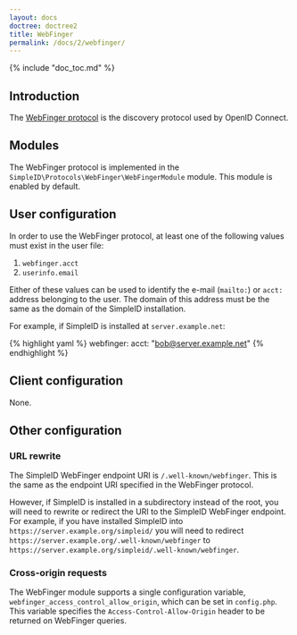 ```yaml
---
layout: docs
doctree: doctree2
title: WebFinger
permalink: /docs/2/webfinger/
---
```


{% include "doc_toc.md" %}

## Introduction

The [WebFinger protocol](http://tools.ietf.org/html/rfc7033) is the discovery protocol used by
OpenID Connect.

## Modules

The WebFinger protocol is implemented in the `SimpleID\Protocols\WebFinger\WebFingerModule` module.
This module is enabled by default.

## User configuration

In order to use the WebFinger protocol, at least one of the following values must exist
in the user file:

1. `webfinger.acct`
2. `userinfo.email` 

Either of these values can be used to identify the e-mail (`mailto:`) or `acct:` address
belonging to the user.  The domain of this address must be the same as the domain of the
SimpleID installation.

For example, if SimpleID is installed at `server.example.net`:

{% highlight yaml %}
webfinger: 
    acct: "bob@server.example.net"
{% endhighlight %}

## Client configuration

None.

## Other configuration

### URL rewrite

The SimpleID WebFinger endpoint URI is `/.well-known/webfinger`.  This is the same as the
endpoint URI specified in the WebFinger protocol.

However, if SimpleID is installed in a subdirectory instead of the root, you will need to
rewrite or redirect the URI to the SimpleID WebFinger endpoint.  For example, if you have
installed SimpleID into `https://server.example.org/simpleid/` you will need to redirect
`https://server.example.org/.well-known/webfinger` to `https://server.example.org/simpleid/.well-known/webfinger`.

### Cross-origin requests

The WebFinger module supports a single configuration variable, `webfinger_access_control_allow_origin`, which
can be set in `config.php`.  This variable specifies the `Access-Control-Allow-Origin` header to be returned
on WebFinger queries.

